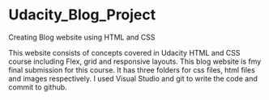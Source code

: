 # Udacity_Blog_Project
Creating Blog website using HTML and CSS

This website consists of concepts covered in Udacity HTML and CSS course including Flex, grid and responsive layouts.
This blog website is fmy final submission for this course.
It has three folders for css files, html files and images respectively.
I used Visual Studio and git to write the code and commit to github.